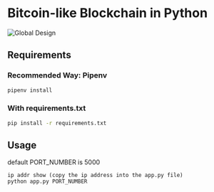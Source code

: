 # Bitcoin-like Blockchain in Python

![Global Design](desktop_app.png)

## Requirements

### Recommended Way: Pipenv

```sh
pipenv install
```

### With requirements.txt

```sh
pip install -r requirements.txt
```

## Usage

default PORT_NUMBER is 5000

```
ip addr show (copy the ip address into the app.py file)
python app.py PORT_NUMBER
```

